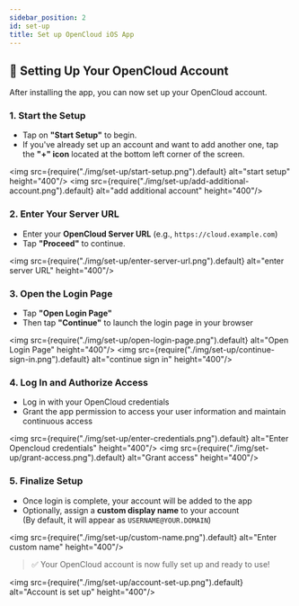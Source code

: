 ```yaml
---
sidebar_position: 2
id: set-up
title: Set up OpenCloud iOS App
---
```


## 🔐 Setting Up Your OpenCloud Account

After installing the app, you can now set up your OpenCloud account.

### 1. Start the Setup

- Tap on **"Start Setup"** to begin.
- If you've already set up an account and want to add another one, tap the **"+" icon** located at the bottom left corner of the screen.

<img src={require("./img/set-up/start-setup.png").default} alt="start setup" height="400"/>
<img src={require("./img/set-up/add-additional-account.png").default} alt="add additional account" height="400"/>


### 2. Enter Your Server URL

- Enter your **OpenCloud Server URL** (e.g., `https://cloud.example.com`)  
- Tap **"Proceed"** to continue.

<img src={require("./img/set-up/enter-server-url.png").default} alt="enter server URL" height="400"/>

### 3. Open the Login Page

- Tap **"Open Login Page"**
- Then tap **"Continue"** to launch the login page in your browser

<img src={require("./img/set-up/open-login-page.png").default} alt="Open Login Page" height="400"/>
<img src={require("./img/set-up/continue-sign-in.png").default} alt="continue sign in" height="400"/>

### 4. Log In and Authorize Access

- Log in with your OpenCloud credentials
- Grant the app permission to access your user information and maintain continuous access

<img src={require("./img/set-up/enter-credentials.png").default} alt="Enter Opencloud credentials" height="400"/>
<img src={require("./img/set-up/grant-access.png").default} alt="Grant access" height="400"/>

### 5. Finalize Setup

- Once login is complete, your account will be added to the app
- Optionally, assign a **custom display name** to your account  
  (By default, it will appear as `USERNAME@YOUR.DOMAIN`)

<img src={require("./img/set-up/custom-name.png").default} alt="Enter custom name" height="400"/>

> ✅ Your OpenCloud account is now fully set up and ready to use!

<img src={require("./img/set-up/account-set-up.png").default} alt="Account is set up" height="400"/>